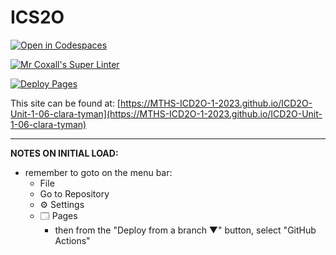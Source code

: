 # ICS2O

[![Open in Codespaces](https://classroom.github.com/assets/launch-codespace-7f7980b617ed060a017424585567c406b6ee15c891e84e1186181d67ecf80aa0.svg)](https://classroom.github.com/open-in-codespaces?assignment_repo_id=13995789)

[![Mr Coxall's Super Linter](https://github.com/MTHS-ICD2O-1-2023/ICD2O-Unit-1-06-clara-tyman/workflows/Mr%20Coxall's%20Super%20Linter/badge.svg)](https://github.com/MTHS-ICD2O-1-2023/ICD2O-Unit-1-06-clara-tyman/actions)

[![Deploy Pages](https://github.com/MTHS-ICD2O-1-2023/ICD2O-Unit-1-06-clara-tyman/workflows/Deploy%20Pages/badge.svg)](https://github.com/MTHS-ICD2O-1-2023/ICD2O-Unit-1-06-clara-tyman/actions)

This site can be found at: [https://MTHS-ICD2O-1-2023.github.io/ICD2O-Unit-1-06-clara-tyman](https://MTHS-ICD2O-1-2023.github.io/ICD2O-Unit-1-06-clara-tyman)

---

**NOTES ON INITIAL LOAD:**
- remember to goto on the menu bar:
  - File
  - Go to Repository
  - ⚙ Settings
  - 🗔 Pages
    - then from the "Deploy from a branch ▼" button, select "GitHub Actions"
